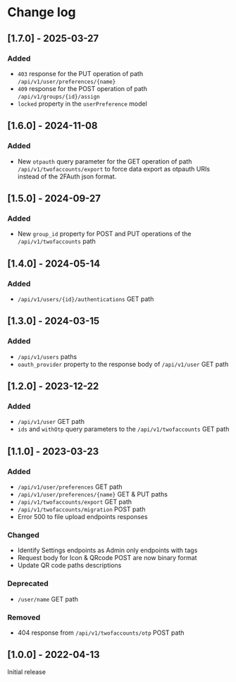 # Change log

## [1.7.0] - 2025-03-27

### Added

- `403` response for the PUT operation of path `/api/v1/user/preferences/{name}`
- `409` response for the POST operation of path `/api/v1/groups/{id}/assign`
- `locked` property in the `userPreference` model

## [1.6.0] - 2024-11-08

### Added

- New `otpauth` query parameter for the GET operation of path `/api/v1/twofaccounts/export` to force data export as otpauth URIs instead of the 2FAuth json format.

## [1.5.0] - 2024-09-27

### Added

- New `group_id` property for POST and PUT operations of the `/api/v1/twofaccounts` path

## [1.4.0] - 2024-05-14

### Added

- `/api/v1/users/{id}/authentications` GET path

## [1.3.0] - 2024-03-15

### Added

- `/api/v1/users` paths
- `oauth_provider` property to the response body of `/api/v1/user` GET path

## [1.2.0] - 2023-12-22

### Added

- `/api/v1/user` GET path
- `ids` and `withOtp` query parameters to the `/api/v1/twofaccounts` GET path

## [1.1.0] - 2023-03-23

### Added

- `/api/v1/user/preferences` GET path
- `/api/v1/user/preferences/{name}` GET & PUT paths
- `/api/v1/twofaccounts/export` GET path
- `/api/v1/twofaccounts/migration` POST path
- Error 500 to file upload endpoints responses

### Changed

- Identify Settings endpoints as Admin only endpoints with tags
- Request body for Icon & QRcode POST are now binary format
- Update QR code paths descriptions

### Deprecated

- `/user/name` GET path

### Removed

- 404 response from `/api/v1/twofaccounts/otp` POST path

## [1.0.0] - 2022-04-13

Initial release
